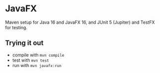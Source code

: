 <!-- [![Gitpod Ready-to-Code](https://img.shields.io/badge/Gitpod-Ready--to--Code-blue?logo=gitpod)](https://gitpod.stud.ntnu.no/#https://gitlab.stud.idi.ntnu.no/it1901/students-2021/oystmar) -->

# JavaFX

Maven setup for Java 16 and JavaFX 16, and JUnit 5 (Jupiter) and TestFX for testing.

## Trying it out

- compile with `mvn compile`
- test with `mvn test`
- run with `mvn javafx:run`
